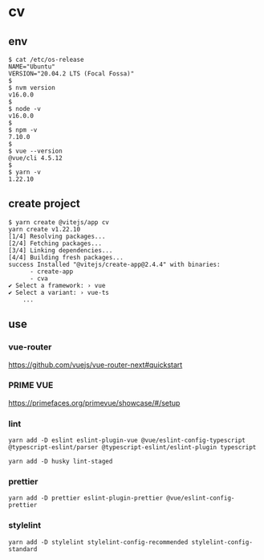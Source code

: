 # cv

## env

```
$ cat /etc/os-release
NAME="Ubuntu"
VERSION="20.04.2 LTS (Focal Fossa)"
$
$ nvm version
v16.0.0
$
$ node -v
v16.0.0
$
$ npm -v
7.10.0
$
$ vue --version
@vue/cli 4.5.12
$
$ yarn -v
1.22.10
```

## create project

```
$ yarn create @vitejs/app cv
yarn create v1.22.10
[1/4] Resolving packages...
[2/4] Fetching packages...
[3/4] Linking dependencies...
[4/4] Building fresh packages...
success Installed "@vitejs/create-app@2.4.4" with binaries:
      - create-app
      - cva
✔ Select a framework: › vue
✔ Select a variant: › vue-ts
    ...
```

## use

### vue-router

https://github.com/vuejs/vue-router-next#quickstart

### PRIME VUE

https://primefaces.org/primevue/showcase/#/setup

### lint

```
yarn add -D eslint eslint-plugin-vue @vue/eslint-config-typescript @typescript-eslint/parser @typescript-eslint/eslint-plugin typescript
```

```
yarn add -D husky lint-staged
```

### prettier

```
yarn add -D prettier eslint-plugin-prettier @vue/eslint-config-prettier
```

### stylelint

```
yarn add -D stylelint stylelint-config-recommended stylelint-config-standard
```
